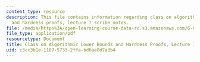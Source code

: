 ```yaml
---
content_type: resource
description: This file contains information regarding class on algorithmic lower bounds
  and hardness proofs, lecture 7 scribe notes.
file: /media/https%3A/open-learning-course-data-rc.s3.amazonaws.com/6-890-algorithmic-lower-bounds-fun-with-hardness-proofs-fall-2014/c3cc3b1e110757332ffabd6ae8d7a3b4_MIT6_890F14_Lec7.pdf
file_type: application/pdf
resourcetype: Document
title: Class on Algorithmic Lower Bounds and Hardness Proofs, Lecture 7 Scribe Notes
uid: c3cc3b1e-1107-5733-2ffa-bd6ae8d7a3b4
---
```

